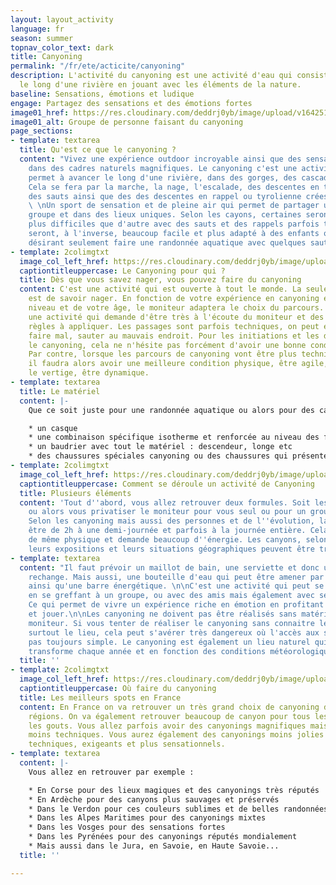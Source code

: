 ```yaml
---
layout: layout_activity
language: fr
season: summer
topnav_color_text: dark
title: Canyoning
permalink: "/fr/ete/acticite/canyoning"
description: L'activité du canyoning est une activité d'eau qui consiste à avancer
  le long d'une rivière en jouant avec les éléments de la nature.
baseline: Sensations, émotions et ludique
engage: Partagez des sensations et des émotions fortes
image01_href: https://res.cloudinary.com/deddrj0yb/image/upload/v1642512714/website/summer/harry-dona-9hHTZeKKK8Q-unsplash_ejimkd.jpg
image01_alt: Groupe de personne faisant du canyoning
page_sections:
- template: textarea
  title: Qu'est ce que le canyoning ?
  content: "Vivez une expérience outdoor incroyable ainsi que des sensations fortes
    dans des cadres naturels magnifiques. Le canyoning c'est une activité d'eau qui
    permet à avancer le long d'une rivière, dans des gorges, des cascades, un torrent.
    Cela se fera par la marche, la nage, l'escalade, des descentes en tobogans naturels,
    des sauts ainsi que des des descentes en rappel ou tyrolienne crées par le moniteur.
    \ \nUn sport de sensation et de pleine air qui permet de partager un moment en
    groupe et dans des lieux uniques. Selon les cayons, certaines seront beaucoup
    plus difficiles que d'autre avec des sauts et des rappels parfois très haut. Certains
    seront, à l'inverse, beaucoup facile et plus adapté à des enfants ou des personnes
    désirant seulement faire une randonnée aquatique avec quelques sauts et glissades."
- template: 2colimgtxt
  image_col_left_href: https://res.cloudinary.com/deddrj0yb/image/upload/v1638883620/website/summer/Canyoning-activite-famille_ov6myx.jpg
  captiontitleuppercase: Le Canyoning pour qui ?
  title: Dès que vous savez nager, vous pouvez faire du canyoning
  content: C'est une activité qui est ouverte à tout le monde. La seule condition
    est de savoir nager. En fonction de votre expérience en canyoning et de votre
    niveau et de votre âge, le moniteur adaptera le choix du parcours. Mais c'est
    une activité qui demande d'être très à l'écoute du moniteur et des différentes
    règles à appliquer. Les passages sont parfois techniques, on peut également se
    faire mal, sauter au mauvais endroit. Pour les initiations et les débuts dans
    le canyoning, cela ne n'hésite pas forcément d'avoir une bonne conditions physique.
    Par contre, lorsque les parcours de canyoning vont être plus techniques et engagés,
    il faudra alors avoir une meilleure condition physique, être agile, ne pas avoir
    le vertige, être dynamique.
- template: textarea
  title: Le matériel
  content: |-
    Que ce soit juste pour une randonnée aquatique ou alors pour des canyonings plus techniques, le matériel de canyoning est plutôt spécifique. Généralement le moniteur met à disposition la plupart du matériel. Vous allez donc retrouver :

    * un casque
    * une combinaison spécifique isotherme et renforcée au niveau des fesses et des genoux ainsi que sur les coudes
    * un baudrier avec tout le matériel : descendeur, longe etc
    * des chaussures spéciales canyoning ou des chaussures qui présentent des crampons (types chaussures de trail)
- template: 2colimgtxt
  image_col_left_href: https://res.cloudinary.com/deddrj0yb/image/upload/v1642516880/website/summer/pexels-julia-volk-6152738_q30qqg.jpg
  captiontitleuppercase: Comment se déroule un activité de Canyoning
  title: Plusieurs éléments
  content: 'Tout d''abord, vous allez retrouver deux formules. Soit les cours collectifs
    ou alors vous privatiser le moniteur pour vous seul ou pour un groupe de personne.
    Selon les canyoning mais aussi des personnes et de l''évolution, la durée peut
    être de 2h à une demi-journée et parfois à la journée entière. Cela reste tout
    de même physique et demande beaucoup d''énergie. Les canyons, selon leurs sources,
    leurs expositions et leurs situations géographiques peuvent être très froids parfois. '
- template: textarea
  content: "Il faut prévoir un maillot de bain, une serviette et donc une tenue de
    rechange. Mais aussi, une bouteille d'eau qui peut être amener par le moniteur
    ainsi qu'une barre énergétique. \n\nC'est une activité qui peut se faire seul
    en se greffant à un groupe, ou avec des amis mais également avec ses enfants.
    Ce qui permet de vivre un expérience riche en émotion en profitant de s'amuser
    et jouer.\n\nLes canyoning ne doivent pas être réalisés sans matériel et sans
    moniteur. Si vous tenter de réaliser le canyoning sans connaitre les règles et
    surtout le lieu, cela peut s'avérer très dangereux où l'accès aux sauveteurs n'est
    pas toujours simple. Le canyoning est également un lieu naturel qui bouge et se
    transforme chaque année et en fonction des conditions météorologiques. "
  title: ''
- template: 2colimgtxt
  image_col_left_href: https://res.cloudinary.com/deddrj0yb/image/upload/v1642516879/website/summer/pexels-aaron-kittredge-999093_stpngc.jpg
  captiontitleuppercase: Où faire du canyoning
  title: Les meilleurs spots en France
  content: En France on va retrouver un très grand choix de canyoning dans de différentes
    régions. On va également retrouver beaucoup de canyon pour tous les niveaux, tous
    les gouts. Vous allez parfois avoir des canyonings magnifiques mais qui seront
    moins techniques. Vous aurez également des canyonings moins jolies mais qui seront
    techniques, exigeants et plus sensationnels.
- template: textarea
  content: |-
    Vous allez en retrouver par exemple :

    * En Corse pour des lieux magiques et des canyonings très réputés
    * En Ardèche pour des canyons plus sauvages et préservés
    * Dans le Verdon pour ces couleurs sublimes et de belles randonnées aquatiques
    * Dans les Alpes Maritimes pour des canyonings mixtes
    * Dans les Vosges pour des sensations fortes
    * Dans les Pyrénées pour des canyonings réputés mondialement
    * Mais aussi dans le Jura, en Savoie, en Haute Savoie...
  title: ''

---
```

